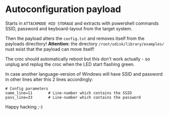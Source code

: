 # Autoconfiguration payload 

Starts in `ATTACKMODE HID STORAGE` and extracts with powershell commands SSID, password and keyboard-layout from the target system. 

Then the payload alters the `config.txt` and removes itself from the payloads directtory! **Attention:** the directory `/root/udisk/library/examples/` nust exist that the payload can move itself!

The croc should automatically reboot but this don't work actually - so unplug and replug the croc when the LED start flashing green.

In case another language-version of Windows will have SSID and password in other lines alter this 2 lines accordingly:

    # Config parameters
    name_line=11       # Line-number which contains the SSID
    pass_line=33       # Line-number which contains the password

Happy hacking ;-)
